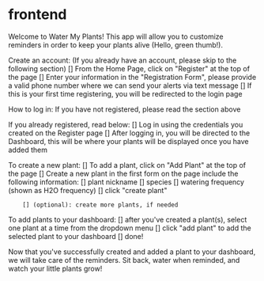 # frontend

Welcome to Water My Plants! This app will allow you to customize reminders in order to keep your plants alive (Hello, green thumb!).

Create an account:
(If you already have an account, please skip to the following section)
[] From the Home Page, click on "Register" at the top of the page
[] Enter your information in the "Registration Form", please provide a valid phone number where we can send your alerts via text message
[] If this is your first time registering, you will be redirected to the login page

How to log in:
If you have not registered, please read the section above

If you already registered, read below:
[] Log in using the credentials you created on the Register page
[] After logging in, you will be directed to the Dashboard, this will be where your plants will be displayed once you have added them

To create a new plant:
[] To add a plant, click on "Add Plant" at the top of the page
[] Create a new plant in the first form on the page
include the following information:
[] plant nickname
[] species
[] watering frequency (shown as H2O frequency)
[] click "create plant"

        [] (optional): create more plants, if needed

To add plants to your dashboard:
[] after you've created a plant(s), select one plant at a time from the dropdown menu
[] click "add plant" to add the selected plant to your dashboard
[] done!

Now that you've successfully created and added a plant to your dashboard, we will take care of the reminders.
Sit back, water when reminded, and watch your little plants grow!
